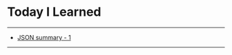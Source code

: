 # Today I Learned

---

- [JSON summary - 1](https://vincentgeranium.github.io/ios,/swift/2019/09/27/json-1.html)

---

